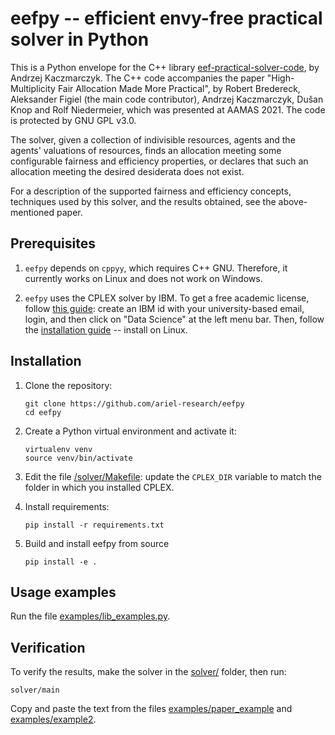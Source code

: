 # eefpy -- efficient envy-free practical solver in Python

This is a Python envelope for the C++ library [eef-practical-solver-code](https://git.tu-berlin.de/akt-public/eef-practical-solver-code), by Andrzej Kaczmarczyk.
The C++ code accompanies the paper "High-Multiplicity Fair Allocation Made More Practical", by Robert Bredereck, Aleksander Figiel (the main code contributor), Andrzej Kaczmarczyk, Dušan Knop and Rolf Niedermeier, which was presented at AAMAS 2021. The code is protected by GNU GPL v3.0.

The solver, given a collection of indivisible resources, agents and the agents' valuations of resources, finds an allocation meeting some configurable fairness and efficiency properties, or declares that such an allocation meeting the desired desiderata does not exist.

For a description of the supported fairness and efficiency concepts, techniques used by this solver, and the results obtained, see the above-mentioned paper.

## Prerequisites

1. `eefpy` depends on `cppyy`, which requires C++ GNU. Therefore, it currently works on Linux and does not work on Windows.

2. `eefpy` uses the CPLEX solver by IBM. To get a free academic license, follow [this guide](https://community.ibm.com/community/user/ai-datascience/blogs/xavier-nodet1/2020/07/09/cplex-free-for-students): create an IBM id with your university-based email, login, and then click on "Data Science" at the left menu bar. Then, follow the [installation guide](https://www.ibm.com/docs/en/icos/20.1.0?topic=2010-installing-cplex-optimization-studio) -- install on Linux.

## Installation

1. Clone the repository:
    ```
    git clone https://github.com/ariel-research/eefpy
    cd eefpy
    ```
2. Create a Python virtual environment and activate it:
    ```
    virtualenv venv
    source venv/bin/activate
    ```

3. Edit the file [/solver/Makefile](/solver/Makefile): update the `CPLEX_DIR` variable to match the folder in which you installed CPLEX.

4. Install requirements:
    ```
    pip install -r requirements.txt
    ```
5. Build and install eefpy from source
    ```
    pip install -e .
    ```

## Usage examples

Run the file [examples/lib_examples.py](examples/lib_examples.py).

## Verification

To verify the results, make the solver in the [solver/](solver/) folder, then run:

    solver/main

Copy and paste the text from the files [examples/paper_example](examples/paper_example) and  [examples/example2](examples/example2).
